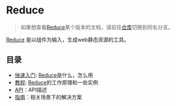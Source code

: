 # Reduce
> 如果想查看[Reduce]某个版本的文档，请前往[仓库]切换到同名分支。

[Reduce] 是以组件为输入，生成web静态资源的工具。

## 目录
- [快速入门](quick-start/README.md): [Reduce]是什么，怎么用
- [教程](tutorials/README.md): [Reduce]的工作原理和一些实例
- [API](api/README.md)：API描述
- [指南](guides/README.md)：相关场景下的解决方案


[Reduce]: https://github.com/reducejs/reduce-web-component
[仓库]: https://github.com/reducejs/reducejs-handbook

